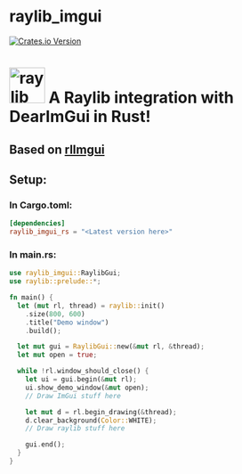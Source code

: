 # raylib_imgui

[![Crates.io Version](https://img.shields.io/crates/v/raylib_imgui_rs)][crates.io]

[crates.io]: https://crates.io/crates/raylib_imgui_rs

# <img src="https://github.com/raysan5/raylib/raw/master/logo/raylib_logo_animation.gif" width="64" alt="raylib logo animated"> A Raylib integration with DearImGui in Rust!

## Based on [rlImgui](https://github.com/raylib-extras/rlImGui)

## Setup:
### In Cargo.toml:
```toml
[dependencies]
raylib_imgui_rs = "<Latest version here>"
```

### In main.rs:
```rust
use raylib_imgui::RaylibGui;
use raylib::prelude::*;

fn main() {
  let (mut rl, thread) = raylib::init()
    .size(800, 600)
    .title("Demo window")
    .build();

  let mut gui = RaylibGui::new(&mut rl, &thread);
  let mut open = true;

  while !rl.window_should_close() {
    let ui = gui.begin(&mut rl);
    ui.show_demo_window(&mut open);
    // Draw ImGui stuff here

    let mut d = rl.begin_drawing(&thread);
    d.clear_background(Color::WHITE);
    // Draw raylib stuff here

    gui.end();
  }
}
```
